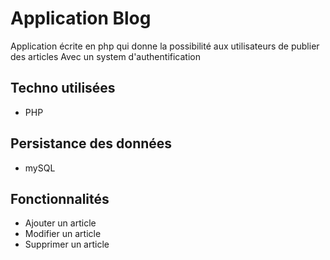 # Application Blog
Application écrite en php qui donne la possibilité aux utilisateurs de publier des articles
Avec un system d'authentification
## Techno utilisées
* PHP
## Persistance des données
* mySQL
## Fonctionnalités
* Ajouter un article
* Modifier un article
* Supprimer un article